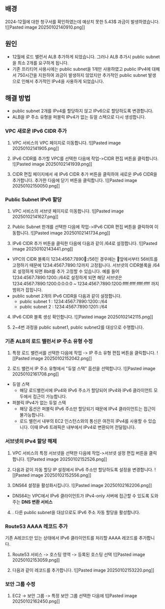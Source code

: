 
## 배경
2024-12월에 대한 청구서를 확인하였는데 예상치 못한 5.43$ 과금이 발생하였습니다.
![[Pasted image 20250102140910.png]]

## 원인
- 12월에 로드 밸런서 ALB 추가하게 되었습니다. 그러나 ALB 추가시 public subnet을 최소 2개를 요구하게 됩니다.
- 기존 프리티어 사용시에는 public subnet을 1개만 사용하였고 public IPv4에 대해서 750시간을 지원하여 과금이 발생하지 않았지만 추가적인 public subnet 발생으로 인해서 추가적인 IPv4을 사용하게 되었습니다.

## 해결 방법
- public subnet 2개를 IPv4를 할당하지 않고 IPv6으로 할당하도록 변경합니다.
- ALB을 IP 주소 유형을 퍼블릭 IPv4가 없는 듀얼 스택으로 다시 생성합니다.


### VPC 새로운 IPv6 CIDR 추가
1. VPC 서비스의 VPC 페이지로 이동합니다.
![[Pasted image 20250102141905.png]]

2. IPv6 CIDR를 추가할 VPC를 선택한 다음에 작업->CIDR 편집 버튼을 클릭합니다.
![[Pasted image 20250102141939.png]]

3. CIDR 편집 페이지에서 새 IPv6 CIDR 추가 버튼을 클릭하여 새로운 IPv6 CIDR을 추가합니다. 추가한 다음에 닫기 버튼을 클릭합니다.
![[Pasted image 20250102150050.png]]


### Public Subnet IPv6 할당
1. VPC 서비스의 서브넷 페이지로 이동합니다.
![[Pasted image 20250102141627.png]]

2. Public Subnet 한개를 선택한 다음에 작업->IPv6 CIDR 편집 버튼을 클릭하여 이동합니다.
![[Pasted image 20250102141734.png]]

3. IPv6 CIDR 추가 버튼을 클릭한 다음에 다음과 같이 /64로 설정합니다.
![[Pasted image 20250102143441.png]]
- VPC의 CIDR 블록이 1234:4567:7890:1234::/56인 경우에는 앞에서부터 56비트를 고정하기 때문에 1234:4567:7890:12까지 고정됩니다. 서브넷의 CIDR블록을 /64로 설정하게 되면 8bit를 추가 고정할 수 있습니다. 예를 들어 1234:4567:7890:1200::/64로 설정하게 되면 해당 서브넷은 1234:4567:7890:1200:0:0:0:0 ~ 1234:4567:7890:1200:ffff:ffff:ffff:ffff 까지 범위가 잡힙니다.
- public subnet 2개의 IPv6 CIDR을 다음과 같이 설정합니다.
	- public subnet 1 : 1234:4567:7890:1200::/64
	- public subnet 2 : 1234:4567:7890:1201::/64

4. IPv6 CIDR 블록 생성 확인합니다. 
![[Pasted image 20250102142115.png]]

5. 2~4번 과정을 public subnet1, public subnet2를 대상으로 수행합니다.


### 기존 ALB의 로드 밸런서 IP 주소 유형 수정
1. 특정 로드 밸런서를 선택한 다음에 작업 -> IP 주소 유형 편집 버튼을 클릭합니다.
![[Pasted image 20250102152042.png]]

2. 로드 밸런서 IP 주소 유형에서 "듀얼 스택" 옵션을 선택합니다.
![[Pasted image 20250102161708.png]]
- 듀얼 스택
	- 해당 로드밸런서에 IPv4와 IPv6 주소가 할당되어 IPv4와 IPv6 클라이언트 모두에서 접근이 가능합니다.
- 퍼블릭 IPv4가 없는 듀얼 스택
	- 해당 옵션은 퍼블릭 IPv6 주소만 할당되기 때문에 IPv4 클라이언트는 접근이 불가능합니다.
	- 로드 밸런서 내부의 EC2 인스턴스와의 통신은 여전히 IPv4를 사용할 수 있습니다. 이때 IPv6 트래픽은 내부에서 IPv4로 변환되어 전달됩니다.

### 서브넷의 IPv4 할당 해제
1. VPC 서비스의 특정 서브넷을 선택한 다음에 작업->서브넷 설정 편집 버튼을 클릭합니다.
![[Pasted image 20250102152526.png]]

2. 다음과 같이 자동 할당 IP 설정에서 IPv6 주소만 할당하도록 설정을 변경합니다.
![[Pasted image 20250102152556.png]]

3. DNS64 설정을 활성화시킵니다.
![[Pasted image 20250102162206.png]]
- DNS64는 VPC에서 IPv6 클라이언트가 IPv4-only 서버에 접근할 수 있도록 도와주는 **DNS 변환 서비스**

4. . 다른 public subnet을 대상으로도 IPv6 주소 자동 할당을 활성합니다.

### Route53 AAAA 레코드 추가
기존 A레코드만 있는 상태에서 IPv6 클라이언트를 처리할 AAAA 레코드를 추가합니다.

1. Route53 서비스 -> 호스팅 영역 -> 등록된 호스팅 선택
![[Pasted image 20250102153059.png]]

2. 다음과 같이 레코드를 추가합니다.
![[Pasted image 20250102153220.png]]

### 보안 그룹 수정
1. EC2 -> 보안 그룹 -> 특정 보안 그룹 선택한 다음에 
![[Pasted image 20250102162450.png]]
